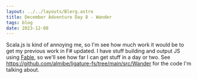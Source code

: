 ```yaml
---
layout: ../../layouts/Blerg.astro
title: December Adventure Day 8 - Wander
tags: blog
date: 2023-12-08
---
```


Scala.js is kind of annoying me, so I'm see how much work it would be to get my previous work in F# updated.
I have stuff building and output JS using [Fable](https://fable.io), so we'll see how far I can get stuff in a day or two.
See https://github.com/almibe/ligature-fs/tree/main/src/Wander for the code I'm talking about.